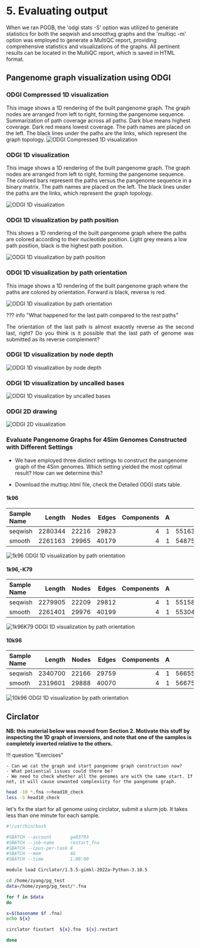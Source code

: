 # 5. Evaluating output
When we ran PGGB, the 'odgi stats -S' option was utilized to generate statistics for both the seqwish and smoothxg graphs and the 'multiqc -m' option was employed to generate a MultiQC report, providing comprehensive statistics and visualizations of the graphs. All pertinent results can be located in the MultiQC report, which is saved in HTML format.


## Pangenome graph visualization using ODGI 

### ODGI Compressed 1D visualization
This image shows a 1D rendering of the built pangenome graph. The graph nodes are arranged from left to right, forming the pangenome sequence. Summarization of path coverage across all paths. Dark blue means highest coverage. Dark red means lowest coverage. The path names are placed on the left. The black lines under the paths are the links, which represent the graph topology.
![ODGI Compressed 1D visualization](theme_figures/ODGI-Compressed-1D-5NM.png)


### ODGI 1D visualization
This image shows a 1D rendering of the built pangenome graph. The graph nodes are arranged from left to right, forming the pangenome sequence. The colored bars represent the paths versus the pangenome sequence in a binary matrix. The path names are placed on the left. The black lines under the paths are the links, which represent the graph topology.

![ODGI 1D visualization](theme_figures/ODGI-1D-5NM.png)



### ODGI 1D visualization by path position
This shows a 1D rendering of the built pangenome graph where the paths are colored according to their nucleotide position. Light grey means a low path position, black is the highest path position.

![ODGI 1D visualization by path position](theme_figures/ODGI-Path-Position-1D-5NM.png)



### ODGI 1D visualization by path orientation
This image shows a 1D rendering of the built pangenome graph where the paths are colored by orientation. Forward is black, reverse is red.

![ODGI 1D visualization by path orientation](theme_figures/ODGI-Path-Orientation-1D-5NM.png)


??? info "What happened for the last path compared to the rest paths"
<p align="justify">
The orientation of the last path is almost exacetly reverse as the second last, right? Do you think is it possible that the last path of genome was submitted as its reverse complement? 
</p>


### ODGI 1D visualization by node depth

![ODGI 1D visualization by node depth](theme_figures/ODGI-Node-Depth-1D-5NM.png)

### ODGI 1D visualization by uncalled bases

![ODGI 1D visualization by uncalled bases](theme_figures/ODGI-Uncalled-1D-5NM.png)

### ODGI 2D drawing

![ODGI 2D visualization](theme_figures/ODGI-2D-5NM-small.png)

### Evaluate Pangenome Graphs for 4Sim Genomes Constructed with Different Settings
- We have employed three distinct settings to construct the pangenome graph of the 4Sim genomes. Which setting yielded the most optimal result? How can we determine this? 

- Download the multiqc.html file, check the Detailed ODGI stats table.
#### 1k96
| Sample Name                         | Length    | Nodes  | Edges  | Components | A   |C    |T    |G    |N   |
|:-----                               |----------:|-------:|-------:|-----------:|----:|----:|----:|----:|----:|
|seqwish	|2280344	|22216	|29823	|4	|1	|551639	|578590	|557450	|592665	|0|
|smooth	|2261163	|29965	|40179	|4	|1	|548754	|574693	|551650	|586066	|0|

![1k96 ODGI 1D visualization by path orientation](theme_figures/4Sim.fa.97e7156.417fcdf.7659dc8.smooth.final.og.viz_inv_multiqc.png)


#### 1k96,-K79


| Sample Name                         | Length    | Nodes  | Edges  | Components | A   |C    |T    |G    |N   |
|:-----                               |----------:|-------:|-------:|-----------:|----:|----:|----:|----:|----:|
|seqwish	|2279905	|22209	|29812	|4	|1	|551588	|578459	|557291	|592567	|0|
|smooth	|2261401	|29976	|40199	|4	|1	|553049	|580469	|547460	|580423	|0|


![1k96K79 ODGI 1D visualization by path orientation](theme_figures/4Sim.fa.f958389.417fcdf.7659dc8.smooth.final.og.viz_inv_multiqc.png)

#### 10k96
| Sample Name                         | Length    | Nodes  | Edges  | Components | A   |C    |T    |G    |N   |
|:-----                               |----------:|-------:|-------:|-----------:|----:|----:|----:|----:|----:|
|seqwish	|2340700	|22166	|29759	|4	|1	|566559	|594741	|571836	|607564	|0|
|smooth	|2319601	|29888	|40070	|4	|1	|566755	|599287	|562078	|591481	|0|

![10k96 ODGI 1D visualization by path orientation](theme_figures/4Sim.fa.e7f7fe6.417fcdf.7659dc8.smooth.final.og.viz_inv_multiqc.png)

## Circlator

**NB: this material below was moved from Section 2. Motivate this stuff by inspecting the 1D graph of inversions, and
note that one of the samples is completely inverted relative to the others.**

!!! question "Exercises"

    - Can we cat the graph and start pangenome graph construction now? 
    - What potiential issues could there be? 
    - We need to check whether all the genomes are with the same start. If not, it will cause unwanted complexsity for the pangenome graph. 
    
```bash
head -10 *.fna >>head10_check
less -S head10_check
```
let's fix the start for all genome using circlator, submit a slurm job. It takes less than one minute for each sample. 
```bash
#!/usr/bin/bash

#SBATCH --account       ga03793
#SBATCH --job-name      restart_fna
#SBATCH --cpus-per-task 8
#SBATCH --mem           4G
#SBATCH --time          1:00:00

module load Circlator/1.5.5-gimkl-2022a-Python-3.10.5

cd /home/zyang/pg_test
data=/home/zyang/pg_test/*.fna

for f in $data
do

x=$(basename $f .fna)
echo ${x}

circlator fixstart  ${x}.fna  ${x}.restart

done
```

